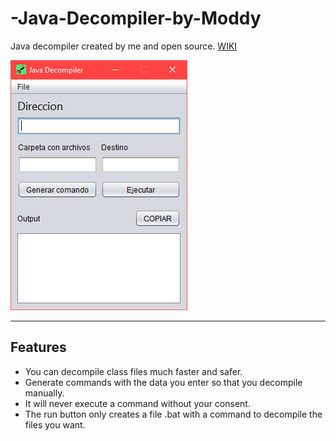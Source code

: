 # -Java-Decompiler-by-Moddy
Java decompiler created by me and open source.
[WIKI](https://github.com/ModdyCraft/Java-Decompiler-by-Moddy/wiki)

![JavaDecompiler](https://github.com/ModdyCraft/-Java-Decompiler-by-Moddy/blob/content/javadecompiler.png)

----

## Features
- You can decompile class files much faster and safer.
- Generate commands with the data you enter so that you decompile manually.
- It will never execute a command without your consent.
- The run button only creates a file .bat with a command to decompile the files you want.
